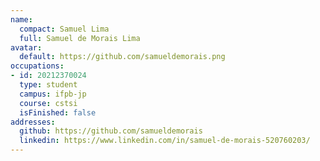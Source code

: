 ```yaml
---
name:
  compact: Samuel Lima
  full: Samuel de Morais Lima
avatar:
  default: https://github.com/samueldemorais.png
occupations:
- id: 20212370024
  type: student
  campus: ifpb-jp
  course: cstsi
  isFinished: false
addresses:
  github: https://github.com/samueldemorais
  linkedin: https://www.linkedin.com/in/samuel-de-morais-520760203/
---
```

